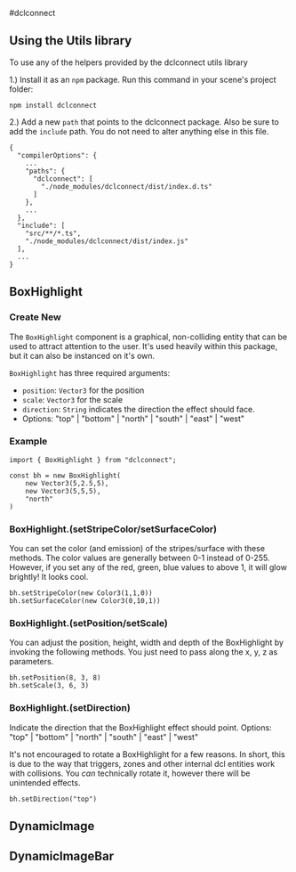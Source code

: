 #dclconnect

## Using the Utils library

To use any of the helpers provided by the dclconnect utils library

1.) Install it as an `npm` package. Run this command in your scene's project folder:

```
npm install dclconnect
```

2.) Add a new `path` that points to the dclconnect package. Also be sure to add the `include` path. You do not need to alter anything else in this file.

```
{
  "compilerOptions": {
	...
    "paths": {
      "dclconnect": [
        "./node_modules/dclconnect/dist/index.d.ts"
      ]
    },
	...
  },
  "include": [
    "src/**/*.ts",
    "./node_modules/dclconnect/dist/index.js"
  ],
  ...
}
```

## BoxHighlight

### Create New

The `BoxHighlight` component is a graphical, non-colliding entity that can be used to attract attention to the user. It's used heavily within this package, but it can also be instanced on it's own.

`BoxHighlight` has three required arguments:

- `position`: `Vector3` for the position
- `scale`: `Vector3` for the scale
- `direction`: `String` indicates the direction the effect should face.
 - Options: "top" | "bottom" | "north" | "south" | "east" | "west"


### Example

```
import { BoxHighlight } from "dclconnect";

const bh = new BoxHighlight(
    new Vector3(5,2.5,5),
    new Vector3(5,5,5),
    "north"
)
```

### BoxHighlight.(setStripeColor/setSurfaceColor)

You can set the color (and emission) of the stripes/surface with these methods. The color values are generally between 0-1 instead of 0-255. However, if you set any of the red, green, blue values to above 1, it will glow brightly! It looks cool.


```
bh.setStripeColor(new Color3(1,1,0))
bh.setSurfaceColor(new Color3(0,10,1))
```

### BoxHighlight.(setPosition/setScale)

You can adjust the position, height, width and depth of the BoxHighlight by invoking the following methods. You just need to pass along the x, y, z as parameters.


```
bh.setPosition(8, 3, 8)
bh.setScale(3, 6, 3)
```

### BoxHighlight.(setDirection)

Indicate the direction that the BoxHighlight effect should point.
Options: "top" | "bottom" | "north" | "south" | "east" | "west"

It's not encouraged to rotate a BoxHighlight for a few reasons. In short, this is due to the way that triggers, zones and other internal dcl entities work with collisions. You *can* technically rotate it, however there will be unintended effects.

```
bh.setDirection("top")
```


## DynamicImage


## DynamicImageBar